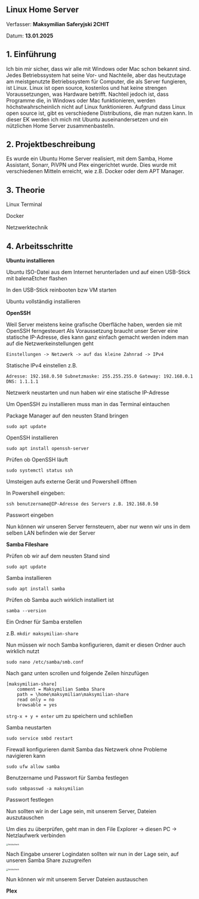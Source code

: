 
## Linux Home Server

Verfasser: **Maksymilian Saferyjski 2CHIT**

Datum: **13.01.2025**

## 1. Einführung
Ich bin mir sicher, dass wir alle mit Windows oder Mac schon bekannt sind. Jedes Betriebssystem hat seine Vor- und Nachteile, aber das heutzutage am meistgenutzte Betriebssystem für Computer, die als Server fungieren, ist Linux. Linux ist open source, kostenlos und hat keine strengen Voraussetzungen, was Hardware betrifft. Nachteil jedoch ist, dass Programme die, in Windows oder Mac funktionieren, werden höchstwahrscheinlich nicht auf Linux funktionieren. Aufgrund dass Linux open source ist, gibt es verschiedene Distributions, die man nutzen kann. In dieser EK werden ich mich mit Ubuntu auseinandersetzen und ein nützlichen Home Server zusammenbastelln.
## 2. Projektbeschreibung
Es wurde ein Ubuntu Home Server realisiert, mit dem Samba, Home Assistant, Sonarr, PiVPN und Plex eingerichtet wurde. Dies wurde mit verschiedenen Mitteln erreicht, wie z.B. Docker oder dem APT Manager.
## 3. Theorie

Linux Terminal 

Docker 

Netzwerktechnik

## 4. Arbeitsschritte
**Ubuntu installieren**

Ubuntu ISO-Datei aus dem Internet herunterladen und auf einen USB-Stick mit balenaEtcher flashen

In den USB-Stick reinbooten bzw VM starten

Ubuntu vollständig installieren

**OpenSSH**

Weil Server meistens keine grafische Oberfläche haben, werden sie mit OpenSSH ferngesteuert
Als Voraussetzung braucht unser Server eine statische IP-Adresse, dies kann ganz einfach gemacht werden indem man auf die Netzwerkeinstellungen geht

```Einstellungen -> Netzwerk -> auf das kleine Zahnrad -> IPv4```

Statische IPv4 einstellen z.B.

 ```Adresse: 192.168.0.50 Subnetzmaske: 255.255.255.0 Gateway: 192.168.0.1 DNS: 1.1.1.1 ```

Netzwerk neustarten und nun haben wir eine statische IP-Adresse

Um OpenSSH zu installieren muss man in das Terminal eintauchen

Package Manager auf den neusten Stand bringen

```sudo apt update```

OpenSSH installieren

```sudo apt install openssh-server```

Prüfen ob OpenSSH läuft

```sudo systemctl status ssh```

Umsteigen aufs externe Gerät und Powershell öffnen

In Powershell eingeben:

```ssh benutzername@IP-Adresse des Servers z.B. 192.168.0.50```

Passwort eingeben

Nun können wir unseren Server fernsteuern, aber nur wenn wir uns in dem selben LAN befinden wie der Server

**Samba Fileshare**

Prüfen ob wir auf dem neusten Stand sind

```sudo apt update```

Samba installieren

```sudo apt install samba```

Prüfen ob Samba auch wirklich installiert ist

```samba --version```

Ein Ordner für Samba erstellen

z.B. ```mkdir maksymilian-share```

Nun müssen wir noch Samba konfigurieren, damit er diesen Ordner auch wirklich nutzt

```sudo nano /etc/samba/smb.conf```

Nach ganz unten scrollen und folgende Zeilen hinzufügen

```
[maksymilian-share]
    comment = Maksymilian Samba Share
    path = \home\maksymilian\maksymilian-share
    read only = no
    browsable = yes
```

```strg-x + y + enter``` um zu speichern und schließen

Samba neustarten

```sudo service smbd restart```

Firewall konfigurieren damit Samba das Netzwerk ohne Probleme navigieren kann

```sudo ufw allow samba```

Benutzername und Passwort für Samba festlegen

```sudo smbpasswd -a maksymilian```

Passwort festlegen

Nun sollten wir in der Lage sein, mit unserem Server, Dateien auszutauschen

Um dies zu überprüfen, geht man in den File Explorer -> diesen PC -> Netzlaufwerk verbinden

<img src="img/image.png" alt="Netzlaufwerk" style="zoom:33%;"/>

Nach Eingabe unserer Logindaten sollten wir nun in der Lage sein, auf unseren Samba Share zuzugreifen

<img src="img/image2.png" alt="Netzlaufwerk" style="zoom:33%;"/>

Nun können wir mit unserem Server Dateien austauschen

**Plex**


















